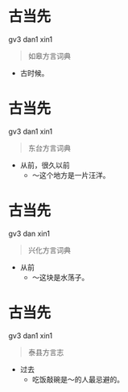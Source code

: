 # 古当先
gv3 dan1 xin1
> 如皋方言词典
- 古时候。

# 古当先
gv3 dan1 xin1
> 东台方言词典
- 从前，很久以前
  - ～这个地方是一片汪洋。

# 古当先
gv3 dan xin1
> 兴化方言词典
- 从前
  - ～这块是水荡子。

# 古当先
gv3 dan1 xin1
> 泰县方言志
- 过去
  - 吃饭敲碗是～的人最忌避的。
